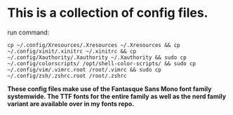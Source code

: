 # This is a collection of config files.

run command:
```
cp ~/.config/Xresources/.Xresources ~/.Xresources && cp ~/.config/xinit/.xinitrc ~/.xinitrc && cp ~/.config/Xauthority/.Xauthority ~/.Xauthority && sudo cp ~/.config/colorscripts/ /opt/shell-color-scripts/ && sudo cp ~/.config/vim/.vimrc.root /root/.vimrc && sudo cp ~/.config/zsh/.zshrc.root /root/.zshrc
```

<b>These config files make use of the Fantasque Sans Mono font family systemwide. The TTF fonts for the entire family as well as the nerd family variant are available over in my fonts repo.</b>
